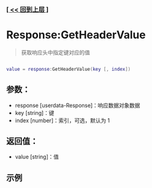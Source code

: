 ### [[ << 回到上层 ]](index.md)

# Response:GetHeaderValue

> 获取响应头中指定键对应的值

```lua

value = response:GetHeaderValue(key [, index])

```

## 参数：

+ response [userdata-Response]：响应数据对象数据
+ key [string]：键
+ index [number]：索引，可选，默认为 1

## 返回值：

+ value [string]：值

## 示例

```lua

```